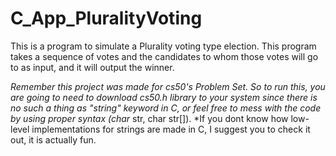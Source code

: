 # C_App_PluralityVoting

This is a program to simulate a Plurality voting type election. This program takes a sequence of votes and the candidates to whom those votes will go to as input, 
and it will output the winner.

*Remember this project was made for cs50's Problem Set. So to run this, you are going to need to download cs50.h library to your system since there is no such a thing 
as "string" keyword in C, or feel free to mess with the code by using proper syntax  (char* str, char str[]).
*If you dont know how low-level implementations for strings are made in C, I suggest you to check it out, it is actually fun.
